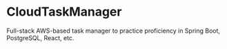# CloudTaskManager
Full-stack AWS-based task manager to practice proficiency in Spring Boot, PostgreSQL, React, etc.
